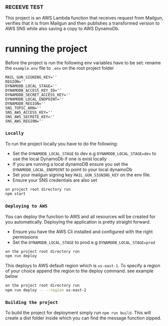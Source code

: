 ### RECEEVE TEST

This project is an AWS Lambda function that receives request from Mailgun, verifies that it is from Mailgun and then publishes a transformed version to AWS SNS while also saving a copy to AWS DynamoDb.

# running the project

Before the project is run the following env variables have to be set:
rename the `example.env` file to `.env` on the root project folder

```
MAIL_GUN_SIGNING_KEY=''
REGION=''
DYNAMODB_LOCAL_STAGE=''
DYNAMODB_ACCESS_KEY_ID=''
DYNAMODB_SECRET_ACCESS_KEY=''
DYNAMODB_LOCAL_ENDPOINT=''
DYNAMODB_REGION=''
SNS_TOPIC_ARN=''
SNS_AWS_ACCESS_KEY=''
SNS_AWS_SECRETE_KEY=''
SNS_AWS_REGION=''
```

### `Locally`

To run the project locally you have to do the following:

- Set the `DYNAMODB_LOCAL_STAGE` to dev e.g `DYNAMODB_LOCAL_STAGE=dev` to use the local DynamoDb if one is exist locally
- If you are running a local dynamoDB ensure you set the `DYNAMODB_LOCAL_ENDPOINT` to point to your local dynamoDb
- Set your mailgun signing key `MAIL_GUN_SIGNING_KEY` on the env file.
- Ensure your SNS credentials are also set

```sh
on project root directory run
npm start
```

### `Deploying to AWS`

You can deploy the function to AWS and all resources will be created for you automatically. Deploying the application is pretty straight forward.

- Ensure you have the AWS Cli installed and configured with the right permissions
- Set the `DYNAMODB_LOCAL_STAGE` to prod e.g `DYNAMODB_LOCAL_STAGE=prod`

```sh
on the project root directory run
npm run deploy
```

This deploys to AWS default region which is `us-east-1`. To specify a region of your choice append the region to the deploy command. see example below

```sh
on the project root directory run
npm run deploy -- --region us-east-2
```

### `Building the project`

To build the project for deployment simply run `npm run build`. This will create a dist folder inside which you can find the message function zipped.
